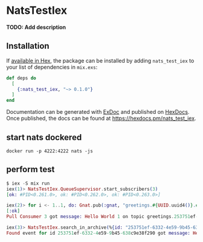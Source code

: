 # NatsTestIex

**TODO: Add description**

## Installation

If [available in Hex](https://hex.pm/docs/publish), the package can be installed
by adding `nats_test_iex` to your list of dependencies in `mix.exs`:

```elixir
def deps do
  [
    {:nats_test_iex, "~> 0.1.0"}
  ]
end
```

Documentation can be generated with [ExDoc](https://github.com/elixir-lang/ex_doc)
and published on [HexDocs](https://hexdocs.pm). Once published, the docs can
be found at <https://hexdocs.pm/nats_test_iex>.


## start nats dockered

`docker run -p 4222:4222 nats -js`

## perform test

```elixir
$ iex -S mix run
iex(1)> NatsTestIex.QueueSupervisor.start_subscribers(3)
[ok: #PID<0.261.0>, ok: #PID<0.262.0>, ok: #PID<0.263.0>]

iex(2)> for i <- 1..1, do: Gnat.pub(:gnat, "greetings.#{UUID.uuid4()}.#{i}", "Hello World #{i}")
[:ok]
Pull Consumer 3 got message: Hello World 1 on topic greetings.253751ef-6332-4e59-9b45-638c9e38f290.1

iex(3)> NatsTestIex.search_in_archive(%{id: "253751ef-6332-4e59-9b45-638c9e38f290"})
Found event for id 253751ef-6332-4e59-9b45-638c9e38f290 got message: Hello World 1 on topic greetings.253751ef-6332-4e59-9b45-638c9e38f290
```

